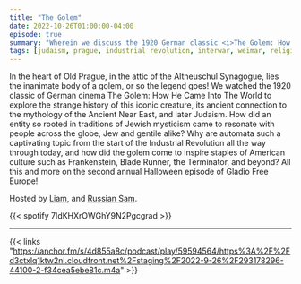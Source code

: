 ```yaml
---
title: "The Golem"
date: 2022-10-26T01:00:00-04:00
episode: true
summary: "Wherein we discuss the 1920 German classic <i>The Golem: How He Came Into The World</i> as well as the religious and philosophical underpinnings of the golem figure writ large."
tags: [judaism, prague, industrial revolution, interwar, weimar, religion]
---
```


In the heart of Old Prague, in the attic of the Altneuschul Synagogue, lies the inanimate body of a golem, or so the legend goes! We watched the 1920 classic of German cinema The Golem: How He Came Into The World to explore the strange history of this iconic creature, its ancient connection to the mythology of the Ancient Near East, and later Judaism. How did an entity so rooted in traditions of Jewish mysticism came to resonate with people across the globe, Jew and gentile alike? Why are automata such a captivating topic from the start of the Industrial Revolution all the way through today, and how did the golem come to inspire staples of American culture such as Frankenstein, Blade Runner, the Terminator, and beyond? All this and more on the second annual Halloween episode of Gladio Free Europe!

Hosted by [Liam](https://twitter.com/LegoRacers2), and [Russian Sam](https://twitter.com/reelCheburashka).

{{< spotify 7IdKHXrOWGhY9N2Pgcgrad >}}

---

{{< links "https://anchor.fm/s/4d855a8c/podcast/play/59594564/https%3A%2F%2Fd3ctxlq1ktw2nl.cloudfront.net%2Fstaging%2F2022-9-26%2F293178296-44100-2-f34cea5ebe81c.m4a" >}}

